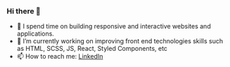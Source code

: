 ### Hi there 👋

<!--
**amallen1/amallen1** is a ✨ _special_ ✨ repository because its `README.md` (this file) appears on your GitHub profile.

Here are some ideas to get you started:

- 🔭 I’m currently working on ...
- 🌱 I’m currently learning ...
- 👯 I’m looking to collaborate on ...
- 🤔 I’m looking for help with ...
- 💬 Ask me about ...
- 📫 How to reach me: ...
- 😄 Pronouns: ...
- ⚡ Fun fact: ...
-->

- 🔭 I spend time on building responsive and interactive websites and applications.
- 🌱 I’m currently working on improving front end technologies skills such as HTML, SCSS, JS, React, Styled Components, etc
- 📫 How to reach me: [LinkedIn](https://www.linkedin.com/in/aniya-allen-96364812b/)
